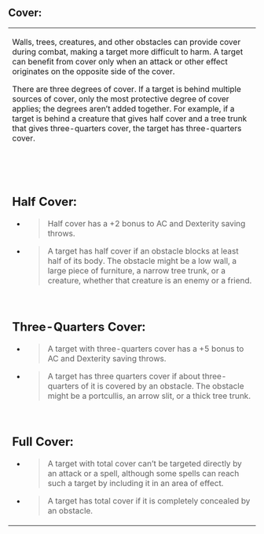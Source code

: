 ## **Cover:**

<table><tbody><tr class="odd"><td><p>Walls, trees, creatures, and other obstacles can provide cover during combat, making a target more difficult to harm. A target can benefit from cover only when an attack or other effect originates on the opposite side of the cover.</p><p>There are three degrees of cover. If a target is behind multiple sources of cover, only the most protective degree of cover applies; the degrees aren’t added together. For example, if a target is behind a creature that gives half cover and a tree trunk that gives three-quarters cover, the target has three-quarters cover.</p><p> </p><p> </p><h2 id="half-cover"><strong>Half Cover:</strong></h2><ul><li><blockquote><p>Half cover has a +2 bonus to AC and Dexterity saving throws.</p></blockquote></li><li><blockquote><p>A target has half cover if an obstacle blocks at least half of its body. The obstacle might be a low wall, a large piece of furniture, a narrow tree trunk, or a creature, whether that creature is an enemy or a friend.</p></blockquote></li></ul><p> </p><h2 id="three-quarters-cover"><strong>Three-Quarters Cover:</strong></h2><ul><li><blockquote><p>A target with three-quarters cover has a +5 bonus to AC and Dexterity saving throws.</p></blockquote></li><li><blockquote><p>A target has three quarters cover if about three-quarters of it is covered by an obstacle. The obstacle might be a portcullis, an arrow slit, or a thick tree trunk.</p></blockquote></li></ul><p> </p><h2 id="full-cover"><strong>Full Cover:</strong></h2><ul><li><blockquote><p>A target with total cover can’t be targeted directly by an attack or a spell, although some spells can reach such a target by including it in an area of effect.</p></blockquote></li><li><blockquote><p>A target has total cover if it is completely concealed by an obstacle.</p></blockquote></li></ul></td></tr></tbody></table>
